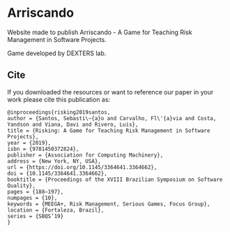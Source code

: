 # Arriscando

Website made to publish Arriscando - A Game for Teaching Risk Management in Software Projects.

Game developed by DEXTERS lab.

## Cite
If you downloaded the resources or want to reference our paper in your work please cite this publication as:
```
@inproceedings{risking2019santos,
author = {Santos, Sebasti\~{a}o and Carvalho, Fl\'{a}via and Costa, Yandson and Viana, Davi and Rivero, Luis},
title = {Risking: A Game for Teaching Risk Management in Software Projects},
year = {2019},
isbn = {9781450372824},
publisher = {Association for Computing Machinery},
address = {New York, NY, USA},
url = {https://doi.org/10.1145/3364641.3364662},
doi = {10.1145/3364641.3364662},
booktitle = {Proceedings of the XVIII Brazilian Symposium on Software Quality},
pages = {188–197},
numpages = {10},
keywords = {MEEGA+, Risk Management, Serious Games, Focus Group},
location = {Fortaleza, Brazil},
series = {SBQS’19}
}
```
